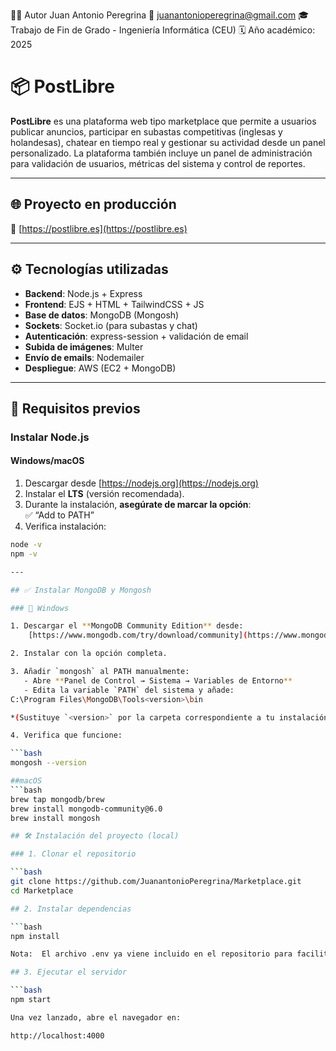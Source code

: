 
👨‍💻 Autor
Juan Antonio Peregrina
📧 juanantonioperegrina@gmail.com
🎓 Trabajo de Fin de Grado - Ingeniería Informática (CEU)
🗓️ Año académico: 2025


# 📦 PostLibre

**PostLibre** es una plataforma web tipo marketplace que permite a usuarios publicar anuncios, participar en subastas competitivas (inglesas y holandesas), chatear en tiempo real y gestionar su actividad desde un panel personalizado. La plataforma también incluye un panel de administración para validación de usuarios, métricas del sistema y control de reportes.

---

## 🌐 Proyecto en producción

🔗 [https://postlibre.es](https://postlibre.es)

---

## ⚙️ Tecnologías utilizadas

- **Backend**: Node.js + Express
- **Frontend**: EJS + HTML + TailwindCSS + JS
- **Base de datos**: MongoDB (Mongosh)
- **Sockets**: Socket.io (para subastas y chat)
- **Autenticación**: express-session + validación de email
- **Subida de imágenes**: Multer
- **Envío de emails**: Nodemailer
- **Despliegue**: AWS (EC2 + MongoDB)

---

## 🧰 Requisitos previos

### Instalar Node.js

#### Windows/macOS

1. Descargar desde [https://nodejs.org](https://nodejs.org)
2. Instalar el **LTS** (versión recomendada).
3. Durante la instalación, **asegúrate de marcar la opción**:  
   ✅ “Add to PATH”
4. Verifica instalación:
```bash
node -v
npm -v

---

## ✅ Instalar MongoDB y Mongosh

### 🔹 Windows

1. Descargar el **MongoDB Community Edition** desde:  
    [https://www.mongodb.com/try/download/community](https://www.mongodb.com/try/download/community)

2. Instalar con la opción completa.

3. Añadir `mongosh` al PATH manualmente:
   - Abre **Panel de Control → Sistema → Variables de Entorno**
   - Edita la variable `PATH` del sistema y añade:
C:\Program Files\MongoDB\Tools<version>\bin

*(Sustituye `<version>` por la carpeta correspondiente a tu instalación)*

4. Verifica que funcione:

```bash
mongosh --version

##macOS
```bash
brew tap mongodb/brew
brew install mongodb-community@6.0
brew install mongosh

## 🛠️ Instalación del proyecto (local)

### 1. Clonar el repositorio

```bash
git clone https://github.com/JuanantonioPeregrina/Marketplace.git
cd Marketplace

## 2. Instalar dependencias

```bash
npm install

Nota:  El archivo .env ya viene incluido en el repositorio para facilitar las pruebas al jurado.

## 3. Ejecutar el servidor

```bash
npm start

Una vez lanzado, abre el navegador en:

http://localhost:4000
